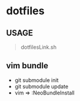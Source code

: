 # dotfiles

## USAGE
> dotfilesLink.sh

## vim bundle
* git submodule init
* git submodule update
* vim => :NeoBundleInstall
